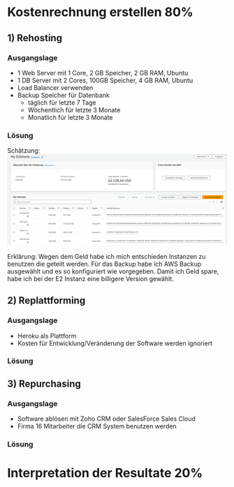 # Kostenrechnung erstellen 80%

## 1) Rehosting
### Ausgangslage 
- 1 Web Server mit 1 Core, 2 GB Speicher, 2 GB RAM, Ubuntu
- 1 DB Server mit 2 Cores, 100GB Speicher, 4 GB RAM, Ubuntu
- Load Balancer verwenden
- Backup Speicher für Datenbank
    - täglich für letzte 7 Tage
    - Wöchentlich für letzte 3 Monate
    - Monatlich für letzte 3 Monate

### Lösung
Schätzung:
![Estimate Rehosting](Estimate_Rehosting.png)

Erklärung:
Wegen dem Geld habe ich mich entschieden Instanzen zu benutzen die geteilt werden. 
Für das Backup habe ich AWS Backup ausgewählt und es so konfiguriert wie vorgegeben.
Damit ich Geld spare, habe ich bei der E2 Instanz eine billigere Version gewählt.


## 2) Replattforming
### Ausgangslage 
- Heroku als Plattform
- Kosten für Entwicklung/Veränderung der Software werden ignoriert

### Lösung

## 3) Repurchasing
### Ausgangslage 
- Software ablösen mit Zoho CRM oder SalesForce Sales Cloud
- Firma 16 Mitarbeiter die CRM System benutzen werden

### Lösung



# Interpretation der Resultate 20%